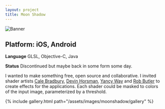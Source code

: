 ```yaml
---
layout: project
title: Moon Shadow
---
```


![Banner]({{absolute_url}}/assets/images/moonshadow/banner.png)

## Platform: iOS, Android

**Language** GLSL, Objective-C, Java

**Status** Discontinued but maybe back in some form some day.

I wanted to make something free, open source and collaborative. I invited shader artists [Cale Bradbury](http://twitter.com/netgrind), [Devin Horsman](http://twitter.com/horsman), [Yancy Way](http://twitter.com/echophons) and [Rob Butler](http://twitter.com/botreats) to create effects for the applications. Each shader could be masked to colors of the input image, parameterized by a threshold.

{% include gallery.html path="/assets/images/moonshadow/gallery" %}

<script src="/assets/js/lightbox-gallery.js"></script>

